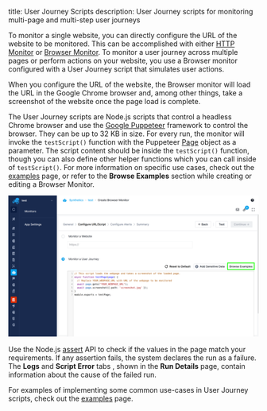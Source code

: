 title: User Journey Scripts
description: User Journey scripts for monitoring multi-page and multi-step user journeys

To monitor a single website, you can directly configure the URL of the website to be monitored. This can be accomplished with either [HTTP Monitor](./http-monitor.md) or [Browser Monitor](./browser-monitor.md). To monitor a user journey across multiple pages or perform actions on your website, you use a Browser monitor configured with a User Journey script that simulates user actions.

When you configure the URL of the website, the Browser monitor will load the URL in the Google Chrome browser and, among other things, take a screenshot of the website once the page load is complete.

The User Journey scripts are Node.js scripts that control a headless Chrome browser and use the [Google Puppeteer](https://github.com/puppeteer/puppeteer#puppeteer) framework to control the browser. They can be up to 32 KB in size.  For every run, the monitor will invoke the `testScript()` function with the Puppeteer [Page](https://pptr.dev/next/api/puppeteer.page) object as a parameter. The script content should be inside the `testScript()` function, though you can also define other helper functions which you can call inside of `testScript()`. For more information on specific use cases, check out the [examples](./examples.md) page, or refer to the **Browse Examples** section while creating or editing a Browser Monitor.

![Browse Examples](../../images/synthetics/browse-ujs-examples.png)

Use the Node.js [assert](https://nodejs.org/api/assert.html) API to check if the values in the page match your requirements. If any assertion fails, the system declares the run as a failure. The **Logs** and **Script Error** tabs , shown in the **Run Details** page, contain information about the cause of the failed run.

For examples of implementing some common use-cases in User Journey scripts, check out the [examples](./examples.md) page.
